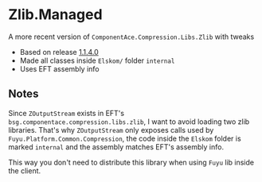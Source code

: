 # Zlib.Managed

A more recent version of `ComponentAce.Compression.Libs.Zlib` with tweaks

- Based on release [1.1.4.0](https://github.com/Elskom/zlib.managed/releases/tag/1.1.4.0)
- Made all classes inside `Elskom/` folder `internal`
- Uses EFT assembly info

## Notes

Since `ZOutputStream` exists in EFT's `bsg.componentace.compression.libs.zlib`,
I want to avoid loading two zlib libraries. That's why `ZOutputStream` only
exposes calls used by `Fuyu.Platform.Common.Compression`, the code inside the
`Elskom` folder is marked `internal` and the assembly matches EFT's assembly
info.

This way you don't need to distribute this library when using `Fuyu` lib inside
the client.